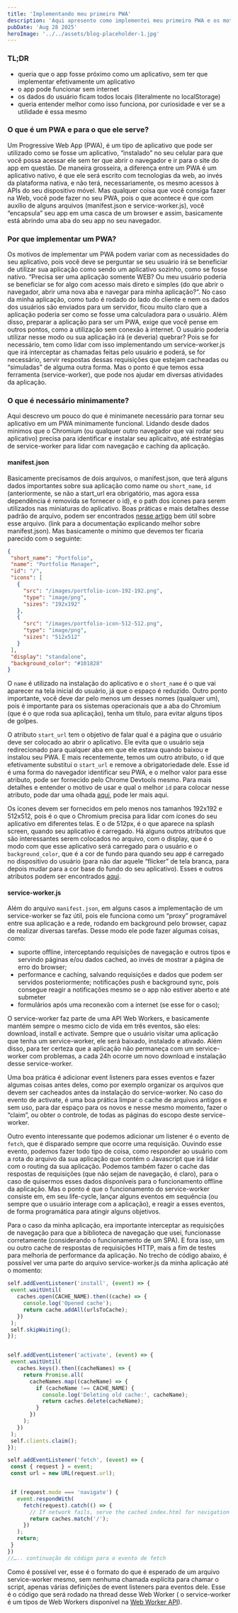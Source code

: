 ```yaml
---
title: 'Implementando meu primeiro PWA'
description: 'Aqui apresento como implementei meu primeiro PWA e os motivos de ter feito isso.'
pubDate: 'Aug 28 2025'
heroImage: '../../assets/blog-placeholder-1.jpg'
---
```


### TL;DR

- queria que o app fosse próximo como um aplicativo, sem ter que implementar efetivamente um aplicativo
- o app pode funcionar sem internet
- os dados do usuário ficam todos locais (literalmente no localStorage)
- queria entender melhor como isso funciona, por curiosidade e ver se a utilidade é essa mesmo

### O que é um PWA e para o que ele serve?

Um Progressive Web App (PWA), é um tipo de aplicativo que pode ser utilizado como se fosse um aplicativo, “instalado” no seu celular para que você possa acessar ele sem ter que abrir o navegador e ir para o site do app em questão. De maneira grosseira, a diferença entre um PWA é um aplicativo nativo, é que ele será escrito com tecnologias da web, ao invés da plataforma nativa, e não terá, necessariamente, os mesmo acessos à APIs do seu dispositivo móvel. Mas qualquer coisa que você consiga fazer na Web, você pode fazer no seu PWA, pois o que acontece é que com auxílio de alguns arquivos (manifest.json e service-worker.js), você “encapsula” seu app em uma casca de um browser e assim, basicamente está abrindo uma aba do seu app no seu navegador.

### Por que implementar um PWA?

Os motivos de implementar um PWA podem variar com as necessidades do seu aplicativo, pois você deve se perguntar se seu usuário irá se beneficiar de utilizar sua aplicação como sendo um aplicativo sozinho, como se fosse nativo. “Precisa ser uma aplicação somente WEB? Ou meu usuário poderia se beneficiar se for algo com acesso mais direto e simples (do que abrir o navegador, abrir uma nova aba e navegar para minha aplicação?”. No caso da minha aplicação, como tudo é rodado do lado do cliente e nem os dados dos usuários são enviados para um servidor, ficou muito claro que a aplicação poderia ser como se fosse uma calculadora para o usuário.
Além disso, preparar a aplicação para ser um PWA, exige que você pense em outros pontos, como a utilização sem conexão à internet. O usuário poderia utilizar nesse modo ou sua aplicação irá (e deveria) quebrar? Pois se for necessário, tem como lidar com isso implementando um service-worker.js que irá interceptar as chamadas feitas pelo usuário e poderá, se for necessário, servir respostas dessas requisições que estejam cacheadas ou “simuladas” de alguma outra forma. Mas o ponto é que temos essa ferramenta (service-worker), que pode nos ajudar em diversas atividades da aplicação.

### O que é necessário minimamente?

Aqui descrevo um pouco do que é minimanete necessário para tornar seu aplicativo em um PWA minimamente funcional. Lidando desde dados mínimos que o Chromium (ou qualquer outro navegador que vai rodar seu aplicativo) precisa para identificar e instalar seu aplicaitvo, até estratégias de service-worker para lidar com navegação e caching da aplicação.

#### manifest.json

Basicamente precisamos de dois arquivos, o manifest.json, que terá alguns dados importantes sobre sua aplicação como name ou `short_name`, `id` (anteriormente, se não a start_url era obrigatório, mas agora essa dependência é removida se fornecer o id), e o path dos ícones para serem utilizados nas miniaturas do aplicativo. Boas práticas e mais detalhes desse padrão de arquivo, podem ser encontrados [nesse artigo](https://web.dev/articles/add-manifest?hl=pt-br) bem útil sobre esse arquivo. (link para a documentação explicando melhor sobre manifest.json). Mas basicamente o mínimo que devemos ter ficaria parecido com o seguinte:

```JSON
{
 "short_name": "Portfolio",
 "name": "Portfolio Manager",
 "id": "/",
 "icons": [
   {
     "src": "/images/portfolio-icon-192-192.png",
     "type": "image/png",
     "sizes": "192x192"
   },
   {
     "src": "/images/portfolio-icon-512-512.png",
     "type": "image/png",
     "sizes": "512x512"
   }
 ],
 "display": "standalone",
 "background_color": "#101828"
}

```

O `name` é utilizado na instalação do aplicativo e o `short_name` é o que vai aparecer na tela inicial do usuário, já que o espaço é reduzido. Outro ponto importante, você deve dar pelo menos um desses nomes (qualquer um), pois é importante para os sistemas operacionais que a aba do Chromium (que é o que roda sua aplicação), tenha um título, para evitar alguns tipos de golpes.

O atributo `start_url` tem o objetivo de falar qual é a página que o usuário deve ser colocado ao abrir o aplicativo. Ele evita que o usuário seja redirecionado para qualquer aba em que ele estava quando baixou e instalou seu PWA. E mais recentemente, temos um outro atributo, o id que efetivamente substitui o `start_url` e remove a obrigatoriedade dele. Esse id é uma forma do navegador identificar seu PWA, e o melhor valor para esse atributo, pode ser fornecido pelo Chrome Devtools mesmo. Para mais detalhes e entender o motivo de usar e qual o melhor `id` para colocar nesse atributo, pode dar uma olhada [aqui](https://developer.chrome.com/docs/capabilities/pwa-manifest-id?hl=pt-br), pode ler mais aqui.

Os ícones devem ser fornecidos em pelo menos nos tamanhos 192x192 e 512x512, pois é o que o Chromium precisa para lidar com ícones do seu aplicativo em diferentes telas. E o de 512px, é o que aparece na splash screen, quando seu aplicativo é carregado.
Há alguns outros atributos que são interessantes serem colocados no arquivo, com o display, que é o modo com que esse aplicativo será carregado para o usuário e o `background_color`, que é a cor de fundo para quando seu app é carregado no dispositivo do usuário (para não dar aquele “flicker” de tela branca, para depois mudar para a cor base do fundo do seu aplicativo). Esses e outros atributos podem ser encontrados [aqui](https://web.dev/articles/add-manifest?hl=pt-br#display).

#### service-worker.js

Além do arquivo `manifest.json`, em alguns casos a implementação de um service-worker se faz útil, pois ele funciona como um “proxy” programável entre sua aplicação e a rede, rodando em background pelo browser, capaz de realizar diversas tarefas. Desse modo ele pode fazer algumas coisas, como:

- suporte offline, interceptando requisições de navegação e outros tipos e servindo páginas e/ou dados cached, ao invés de mostrar a página de erro do browser;
- performance e caching, salvando requisições e dados que podem ser servidos posteriormente;
  notificações push e background sync, pois consegue reagir a notificações mesmo se o app não estiver aberto e até submeter
- formulários após uma reconexão com a internet (se esse for o caso);

O service-worker faz parte de uma API Web Workers, e basicamente mantém sempre o mesmo ciclo de vida em três eventos, são eles: download, install e activate. Sempre que o usuário visitar uma aplicação que tenha um service-worker, ele será baixado, instalado e ativado. Além disso, para ter certeza que a aplicação não permaneça com um service-worker com problemas, a cada 24h ocorre um novo download e instalação desse service-worker.

Uma boa prática é adicionar event listeners para esses eventos e fazer algumas coisas antes deles, como por exemplo organizar os arquivos que devem ser cacheados antes da instalação do service-worker. No caso do evento de activate, é uma boa prática limpar o cache de arquivos antigos e sem uso, para dar espaço para os novos e nesse mesmo momento, fazer o “claim”, ou obter o controle, de todas as páginas do escopo deste service-worker.

Outro evento interessante que podemos adicionar um listener é o evento de `fetch`, que é disparado sempre que ocorre uma requisição. Ouvindo esse evento, podemos fazer todo tipo de coisa, como responder ao usuário com a rota do arquivo da sua aplicação que contém o Javascript que irá lidar com o routing da sua aplicação. Podemos também fazer o cache das respostas de requisições (que não sejam de navegação, é claro), para o caso de quisermos esses dados disponíveis para o funcionamento offline da aplicação.
Mas o ponto é que o funcionamento do service-worker consiste em, em seu life-cycle, lançar alguns eventos em sequência (ou sempre que o usuário interage com a aplicação), e reagir a esses eventos, de forma programática para atingir alguns objetivos.

Para o caso da minha aplicação, era importante interceptar as requisições de navegação para que a biblioteca de navegação que usei, funcionasse corretamente (considerando o funcionamento de um SPA). E fora isso, um ou outro cache de respostas de requisições HTTP, mais a fim de testes para melhoria de performance da aplicação. No trecho de código abaixo, é possível ver uma parte do arquivo service-worker.js da minha aplicação até o momento:

```js
self.addEventListener('install', (event) => {
 event.waitUntil(
   caches.open(CACHE_NAME).then((cache) => {
     console.log('Opened cache');
     return cache.addAll(urlsToCache);
   })
 );
 self.skipWaiting();
});


self.addEventListener('activate', (event) => {
 event.waitUntil(
   caches.keys().then((cacheNames) => {
     return Promise.all(
       cacheNames.map((cacheName) => {
         if (cacheName !== CACHE_NAME) {
           console.log('Deleting old cache:', cacheName);
           return caches.delete(cacheName);
         }
       })
     );
   })
 );
 self.clients.claim();
});

self.addEventListener('fetch', (event) => {
 const { request } = event;
 const url = new URL(request.url);


 if (request.mode === 'navigate') {
   event.respondWith(
     fetch(request).catch(() => {
       // If network fails, serve the cached index.html for navigation
       return caches.match('/');
     })
   );
   return;
 }
})
//….. continuação do código para o evento de fetch

```

Como é possível ver, esse é o formato do que é esperado de um arquivo service-worker mesmo, sem nenhuma chamada explícita para chamar o script, apenas várias definições de event listeners para eventos dele. Esse é o código que será rodado na thread desse Web Worker ( o service-worker é um tipos de Web Workers disponível na [Web Worker API](https://developer.mozilla.org/en-US/docs/Web/API/Web_Workers_API)).
